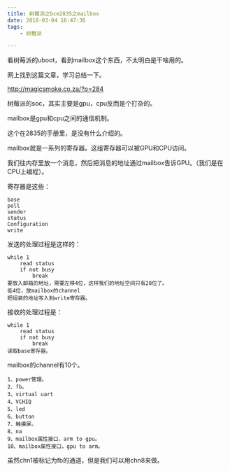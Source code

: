 ```yaml
---
title: 树莓派之bcm2835之mailbox
date: 2018-03-04 16:47:36
tags:
	- 树莓派

---
```




看树莓派的uboot，看到mailbox这个东西，不太明白是干啥用的。

网上找到这篇文章，学习总结一下。

http://magicsmoke.co.za/?p=284



树莓派的soc，其实主要是gpu，cpu反而是个打杂的。

mailbox是gpu和cpu之间的通信机制。

这个在2835的手册里，是没有什么介绍的。

mailbox就是一系列的寄存器。这组寄存器可以被GPU和CPU访问。

我们往内存里放一个消息，然后把消息的地址通过mailbox告诉GPU。（我们是在CPU上编程）。

寄存器是这些：

```
base
poll
sender
status
Configuration
write
```

发送的处理过程是这样的：

```
while 1
	read status
	if not busy
		break
要放入邮箱的地址，需要左移4位，这样我们的地址空间只有28位了。
低4位，放mailbox的channel
把组装的地址写入到write寄存器。
```

接收的处理过程是：

```
while 1
	read status
	if not busy
		break
读取base寄存器。
```



mailbox的channel有10个。

```
1、power管理。
2、fb。
3、virtual uart
4、VCHIQ
5、led
6、button
7、触摸屏。
8、na
9、mailbox属性接口，arm to gpu。
10、mailbox属性接口，gpu to arm。
```

虽然chn1被标记为fb的通道，但是我们可以用chn8来做。



